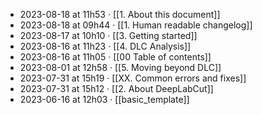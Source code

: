 - 2023-08-18 at 11h53 · [[1. About this document]]
- 2023-08-18 at 09h44 · [[1. Human readable changelog]]
- 2023-08-17 at 10h10 · [[3. Getting started]]
- 2023-08-16 at 11h23 · [[4. DLC Analysis]]
- 2023-08-16 at 11h05 · [[00 Table of contents]]
- 2023-08-01 at 12h58 · [[5. Moving beyond DLC]]
- 2023-07-31 at 15h19 · [[XX. Common errors and fixes]]
- 2023-07-31 at 15h12 · [[2. About DeepLabCut]]
- 2023-06-16 at 12h03 · [[basic_template]]
